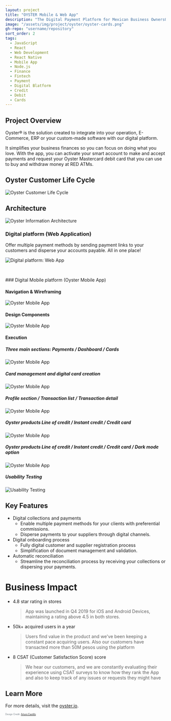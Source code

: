 ```yaml
---
layout: project
title: "OYSTER Mobile & Web App"
description: "The Digital Payment Platform for Mexican Business OwnersOyster® is the solution created to integrate into your operation, E-Commerce, ERP or your custom-made software with our digital platform."
image: "/assets/img/project/oyster/oyster-cards.png"
gh-repo: "username/repository"
sort_order: 2
tags:
  - JavaScript
  - React
  - Web Development
  - React Native
  - Mobile App
  - Node.js
  - Finance
  - Fintech
  - Payment
  - Digital Blatform
  - Credit
  - Debit
  - Cards
---
```


## Project Overview

Oyster® is the solution created to integrate into your operation, E-Commerce, ERP or your custom-made software with our digital platform.

It simplifies your business finances so you can focus on doing what you love. With the app, you can activate your smart account to make and accept payments and request your Oyster Mastercard debit card that you can use to buy and withdraw money at RED ATMs.

## Oyster Customer Life Cycle
![Oyster Customer Life Cycle](/assets/img/project/oyster/life-cycle.png)


## Architecture
![Oyster Information Architecture](/assets/img/project/oyster/info-architecture.jpg)

### Digital platform (Web Application)
Offer multiple payment methods by sending payment links to your customers and disperse your accounts payable. All in one place!

![Digital platform: Web App](/assets/img/project/oyster/plataforma-digita.svg)


<p>&nbsp;</p>
### Digital Mobile platform (Oyster Mobile App)

#### Navigation & Wireframing

![Oyster Mobile App](/assets/img/project/oyster/mobiile-app-wireframe.jpg)

#### Design Components

![Oyster Mobile App](/assets/img/project/oyster/design-components.jpg)


#### Execution

##### Three main sections: Payments / Dashboard / Cards

![Oyster Mobile App](/assets/img/project/oyster/mobile-app-implemented.jpg)

##### Card management and digital card creation

![Oyster Mobile App](/assets/img/project/oyster/cards-dashboard.jpg)

##### Profile section / Transaction list / Transaction detail

![Oyster Mobile App](/assets/img/project/oyster/transtaion-details.jpg)

##### Oyster products Line of credit / Instant credit / Credit card

![Oyster Mobile App](/assets/img/project/oyster/credit-card-transation.jpg)

##### Oyster products Line of credit / Instant credit / Credit card / Dark mode option

![Oyster Mobile App](/assets/img/project/oyster/credit-line-of-credit-dark-mode.jpg)

##### Usability Testing
![Usability Testing](/assets/img/project/oyster/usability-test.png)

## Key Features

- Digital collections and payments
  - Enable multiple payment methods for your clients with preferential commissions.
  - Disperse payments to your suppliers through digital channels.
- Digital onboarding process
  - Fully digital customer and supplier registration process
  - Simplification of document management and validation.
- Automatic reconciliation
  - Streamline the reconciliation process by receiving your collections or dispersing your payments.

# Business Impact
- 4.8 ‍star rating in stores
  > App was launched in Q4 2019 for iOS and Android Devices, maintaining a rating  above 4.5 in both stores.

- 50k+ acquired users in a year
  > Users find value in the product and we've been keeping a constant pace acquiring users. Also our customers have transacted more than 50M pesos using the platform

- 8 CSAT (Customer Satisfaction Score) score
  > We hear our customers, and we are constantly evaluating their experience using CSAT surveys to know how they rank the App and also to keep track of any issues or requests they might have


## Learn More

For more details, visit the [oyster.io](https://oyster.io/).

<small style="color: #6c757d; font-size: 0.5em;">Design Credit: [Arturo Castillo](https://dribbble.com/ErreDos_DeDos)</small>
<!-- https://www.arturoc.com/work/oyster-app -->